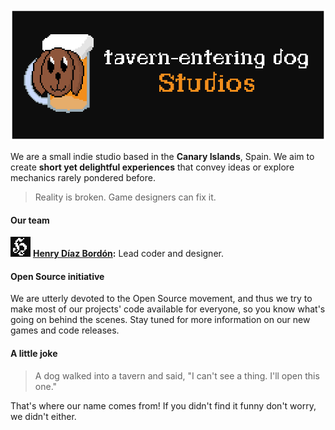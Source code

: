 <div align="center"><img src="../assets/banner.png"></div>

We are a small indie studio based in the **Canary Islands**, Spain. We aim to create **short yet delightful experiences** that convey ideas or explore mechanics rarely pondered before.
> Reality is broken. Game designers can fix it.

#### Our team
<p><img src="../assets/henrydb.png" height="32px" width="32px">&nbsp;<strong><a href="https://github.com/h3nry-d1az" target="_blank">Henry Díaz Bordón</a>:</strong>&nbsp;<span>Lead coder and designer.</span></p>

#### Open Source initiative
We are utterly devoted to the Open Source movement, and thus we try to make most of our projects' code available for everyone, so you know what's going on behind the scenes. Stay tuned for more information on our new games and code releases.

#### A little joke
> A dog walked into a tavern and said, "I can't see a thing. I'll open this one."

That's where our name comes from! If you didn't find it funny don't worry, we didn't either.
